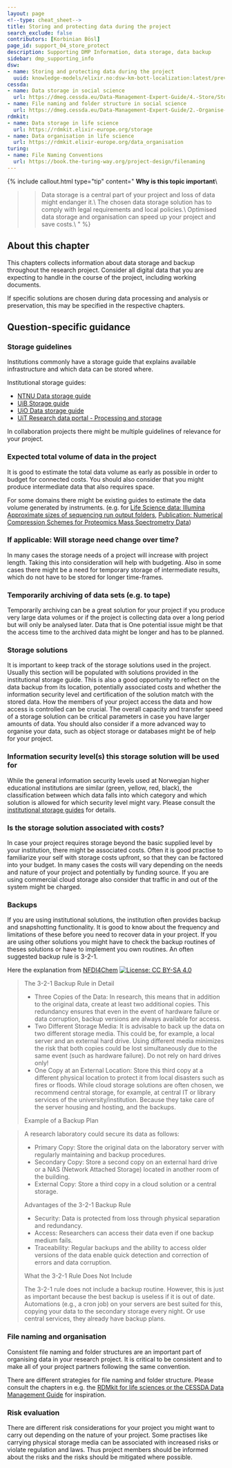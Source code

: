 ```yaml
---
layout: page
<!--type: cheat_sheet-->
title: Storing and protecting data during the project
search_exclude: false
contributors: [Korbinian Bösl]
page_id: support_04_store_protect
description: Supporting DMP Information, data storage, data backup
sidebar: dmp_supporting_info
dsw:
- name: Storing and protecting data during the project
  uuid: knowledge-models/elixir.no:dsw-km-bott-localization:latest/preview?questionUuid=b11a3987-d7fa-4e9e-9ab5-48a6f2ffc2b0
cessda:
- name: Data storage in social science
  url: https://dmeg.cessda.eu/Data-Management-Expert-Guide/4.-Store/Storage
- name: File naming and folder structure in social science
  url: https://dmeg.cessda.eu/Data-Management-Expert-Guide/2.-Organise-Document/Designing-a-data-file-structure
rdmkit:
- name: Data storage in life science
  url: https://rdmkit.elixir-europe.org/storage
- name: Data organisation in life science
  url: https://rdmkit.elixir-europe.org/data_organisation
turing:
- name: File Naming Conventions
  url: https://book.the-turing-way.org/project-design/filenaming
---
```


{% include callout.html type="tip" content="
**Why is this topic important**\\
>> Data storage is a central part of your project and loss of data might endanger it.\\
>> The chosen data storage solution has to comply with legal requirements and local policies.\\
>> Optimised data storage and organisation can speed up your project and save costs.\\
" %}

## About this chapter
This chapters collects information about data storage and backup throughout the research project. Consider all digital data that you are expecting to handle in the course of the project, including working documents.

If specific solutions are chosen during data processing and analysis or preservation, this may be specified in the respective chapters.

## Question-specific guidance

### Storage guidelines
Institutions commonly have a storage guide that explains available infrastructure and which data can be stored where.

Institutional storage guides:
* [NTNU Data storage guide](https://i.ntnu.no/wiki/-/wiki/English/Data+storage+guide)
* [UiB Storage guide](https://www.uib.no/en/foremployees/153608/storage-guide)
* [UiO Data storage guide](https://www.uio.no/english/services/it/security/lsis/storage-guide.html)
* [UiT Research data portal - Processing and storage](https://en.uit.no/research/research-dataportal/art?p_document_id=729174)

In collaboration projects there might be multiple guidelines of relevance for your project.

### Expected total volume of data in the project
It is good to estimate the total data volume as early as possible in order to budget for connected costs. You should also consider that you might produce intermediate data that also requires space.

For some domains there might be existing guides to estimate the data volume generated by instruments. (e.g. for [Life Science data: Illumina  Approximate sizes of sequencing run output folders](https://support.illumina.com/bulletins/2018/01/approximate-sizes-of-sequencing-run-output-folders.html), [Publication: Numerical Compression Schemes for Proteomics Mass Spectrometry Data](https://doi.org/10.1074/mcp.O114.037879))

### If applicable: Will storage need change over time?

In many cases the storage needs of a project will increase with project length. Taking this into consideration will help with budgeting. Also in some cases there might be a need for temporary storage of intermediate results, which do not have to be stored for longer time-frames.

### Temporarily archiving of data sets (e.g. to tape)
Temporarily archiving can be a great solution for your project if you produce very large data volumes or if the project is collecting data over a long period but will only be analysed later. Data that is 
One potential issue might be that the access time to the archived data might be longer and has to be planned.

### Storage solutions
It is important to keep track of the storage solutions used in the project. Usually this section will be populated with solutions provided in the institutional storage guide. This is also a good opportunity to reflect on the data backup from its location, potentially associated costs and whether the information security level and certification of the solution match with the stored data. 
How the members of your project access the data and how access is controlled can be crucial. The overall capacity and transfer speed of a storage solution can be critical parameters in case you have larger amounts of data.
You should also consider if a more advanced way to organise your data, such as object storage or databases might be of help for your project.

### Information security level(s) this storage solution will be used for

While the general information security levels used at Norwegian higher educational institutions are similar (green, yellow, red, black), the classification between which data falls into which category and which solution is allowed for which security level might vary. Please consult the [institutional storage guides](support_04_store_protect#storage-guidelines) for details.

### Is the storage solution associated with costs?

In case your project requires storage beyond the basic supplied level by your institution, there might be associated costs. Often it is good practise to familiarize your self with storage costs upfront, so that they can be factored into your budget. In many cases the costs will vary depending on the needs and nature of your project and potentially by funding source. If you are using commercial cloud storage also consider that traffic in and out of the system might be charged.

### Backups

If you are using institutional solutions, the institution often provides backup and snapshotting functionality. It is good to know about the frequency and limitations of these before you need to recover data in your project. If you are using other solutions you might have to check the backup routines of theses solutions or have to implement you own routines.
An often suggested backup rule is 3-2-1.

Here the explanation from [NFDI4Chem](https://www.nfdi4chem.de/3-2-1-rule/) [![License: CC BY-SA 4.0](https://img.shields.io/badge/License-CC_BY--SA_4.0-lightgrey.svg)](https://creativecommons.org/licenses/by-sa/4.0/)
> The 3-2-1 Backup Rule in Detail
> * Three Copies of the Data: In research, this means that in addition to the original data, create at least two additional copies. This redundancy ensures that even in the event of hardware failure or data corruption, backup versions are always available for access.
> * Two Different Storage Media: It is advisable to back up the data on two different storage media. This could be, for example, a local server and an external hard drive. Using different media minimizes the risk that both copies could be lost simultaneously due to the same event (such as hardware failure). Do not rely on hard drives only!
> * One Copy at an External Location: Store this third copy at a different physical location to protect it from local disasters such as fires or floods. While cloud storage solutions are often chosen, we recommend central storage, for example, at central IT or library services of the university/institution. Because they take care of the server housing and hosting, and the backups.
>
> Example of a Backup Plan

> A research laboratory could secure its data as follows:
> * Primary Copy: Store the original data on the laboratory server with regularly maintaining and backup procedures.
> * Secondary Copy: Store a second copy on an external hard drive or a NAS (Network Attached Storage) located in another room of the building.
> * External Copy: Store a third copy in a cloud solution or a central storage.
>
> Advantages of the 3-2-1 Backup Rule
> * Security: Data is protected from loss through physical separation and redundancy.
> * Access: Researchers can access their data even if one backup medium fails.
> * Traceability: Regular backups and the ability to access older versions of the data enable quick detection and correction of errors and data corruption.
>
> What the 3-2-1 Rule Does Not Include
>
> The 3-2-1 rule does not include a backup routine. However, this is just as important because the best backup is useless if it is out of date. Automations (e.g., a cron job) on your servers are best suited for this, copying your data to the secondary storage every night. Or use central services, they already have backup plans.


### File naming and organisation
Consistent file naming and folder structures are an important part of organising data in your research project. It is critical to be consistent and to make all of your project partners following the same convention.

There are different strategies for file naming and folder structure. Please consult the chapters in e.g. the [RDMkit for life sciences or the CESSDA Data Management Guide](support_04_store_protect#further-resources)  for inspiration.

### Risk evaluation

There are different risk considerations for your project you might want to carry out depending on the nature of your project. Some practises like carrying physical storage media can be associated with increased risks or violate regulation and laws. Thus project members should be informed about the risks and the risks should be mitigated where possible.

